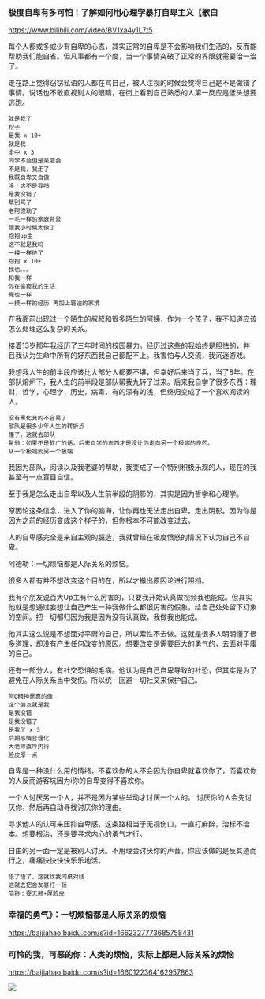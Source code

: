 ### 极度自卑有多可怕！了解如何用心理学暴打自卑主义【歌白
https://www.bilibili.com/video/BV1xa4y1L7t5

每个人都或多或少有自卑的心态，其实正常的自卑是不会影响我们生活的，反而能帮助我们能自省。但凡事都有一个度，当一个事情突破了正常的界限就需要治一治了。

走在路上觉得窃窃私语的人都在骂自己，被人注视的时候会觉得自己是不是做错了事情。说话也不敢直视别人的眼睛，在街上看到自己熟悉的人第一反应是低头想要逃跑。
```
就是我了
松子
是我 x 10+
就是我
全中 x 3
同学不会但是亲戚会
不是我，我走了
我既自卑又自傲
淦！这不是我吗
是我没错了
草别骂了
老阿德勒了
一毛一样的家庭背景
跟我小时候太像了
抱抱up主
这不就是我吗
一模一样绝了
抱抱 x 10+
我也。。。
和我一样
你在偷窥我的生活
俺也一样
一摸一样的经历 再加上窘迫的家境
```
在我面前出现过一个陌生的叔叔和很多陌生的阿姨，作为一个孩子，我不知道应该怎么处理这么复杂的关系。

接着13岁那年我经历了三年时间的校园暴力。经历过这些的我始终是胆怯的，并且我认为生命中所有的好东西我自己都配不上。我害怕与人交流，我沉迷游戏。

我想我人生的前半段应该比大部分人都要不堪，但幸好后来当了兵，当了8年。在部队熔炉下，我人生的前半段是部队帮我九转了过来。后来我自学了很多东西：理财，哲学，心理学，历史，病毒，有的深有的浅，但终归变成了一个喜欢阅读的人。
```
没有黑化真的不容易了
部队是很多少年人生的转折点
懂了，这就去部队
髯翁：如果不是软广的话，后来自学的东西才是没让你走向另一个极端的良药。
从一个极端到另一个极端
```
我因为部队，阅读以及我老婆的帮助，我变成了一个特别积极乐观的人，现在的我甚至有一点盲目自信。

至于我是怎么走出自卑以及人生前半段的阴影的，其实是因为哲学和心理学。

原因论这条信念，进入了你的脑海，让你再也无法走出自卑，走出阴影。因为你是因为之前的经历变成这个样子的，但你根本不可能改变过去。

人的自卑感完全是来自主观的臆造，我就曾经在极度愤怒的情况下认为自己不自卑。

阿德勒：一切烦恼都是人际关系的烦恼。

很多人都有并不想改变这个目的在，所以才搬出原因论进行阻挡。

我有个朋友说百大Up主有什么厉害的，只要我开始认真做视频我也能成。但其实他就是想通过妄想让自己产生一种我做什么都很厉害的假象，给自己处处留下幻象的空间。把一切都归因为我是因为没有认真做，我做我也能成。

他其实这么说是不想面对平庸的自己，所以索性不去做。这就是很多人明明懂了很多道理，却没有产生任何改变的原因。想要改变是需要巨大的勇气的，去面对平庸的自己。

还有一部分人，有社交恐惧的毛病。他认为是自己自卑导致的社恐，但其实是为了避免在人际关系当中受伤。所以统一回避一切社交来保护自己。
```
阿Q精神是真的像
这个朋友就是我
是我没错
是我没错了
是我了 x 3
后期感情合理化
大老师直呼内行
脸皮厚一点
```
自卑是一种没什么用的情绪，不喜欢你的人不会因为你自卑就喜欢你了，而喜欢你的人反而游客坑因为i你的自卑变得不喜欢你。

一个人讨厌另一个人，并不是因为某些举动才讨厌一个人的。
讨厌你的人会先讨厌你，然后再自动寻找讨厌你的理由。

寻求他人的认可来压抑自卑感，这条路相当于无视伤口，一直打麻醉，治标不治本。想要根治，还是要寻求内心的勇气才行。

自由的另一面一定是被别人讨厌。不用理会讨厌你的声音，你应该做的是反其道而行之，痛痛快快快快乐乐地活。
```
悟了悟了，这就找我同桌对线
这就去把舍友暴打一顿
简称：耍无赖+厚脸皮
```
### 幸福的勇气》：一切烦恼都是人际关系的烦恼
https://baijiahao.baidu.com/s?id=1662327773685758431

### 可怜的我，可恶的你：人类的烦恼，实际上都是人际关系的烦恼
https://baijiahao.baidu.com/s?id=1660122364162957863

<img src="https://pics3.baidu.com/feed/a8773912b31bb0510a8139153bd096b24bede093.jpeg?token=69296e18f62ffafef9cfbfa777eecaee">
